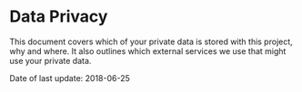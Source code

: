 # Data Privacy
This document covers which of your private data is stored with this project, why and where.
It also outlines which external services we use that might use your private data.

Date of last update: 2018-06-25